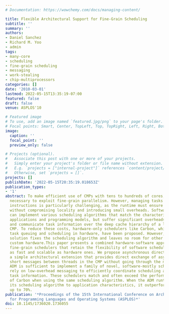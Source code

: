 ```yaml
---
# Documentation: https://wowchemy.com/docs/managing-content/

title: Flexible Architectural Support for Fine-Grain Scheduling
subtitle: ''
summary: ''
authors:
- Daniel Sanchez
- Richard M. Yoo
- admin
tags:
- many-core
- scheduling
- fine-grain scheduling
- messaging
- work-stealing
- chip-multiprocessors
categories: []
date: '2010-03-01'
lastmod: 2022-05-15T13:35:19-07:00
featured: false
draft: false
venue: ASPLOS'10

# Featured image
# To use, add an image named `featured.jpg/png` to your page's folder.
# Focal points: Smart, Center, TopLeft, Top, TopRight, Left, Right, BottomLeft, Bottom, BottomRight.
image:
  caption: ''
  focal_point: ''
  preview_only: false

# Projects (optional).
#   Associate this post with one or more of your projects.
#   Simply enter your project's folder or file name without extension.
#   E.g. `projects = ["internal-project"]` references `content/project/deep-learning/index.md`.
#   Otherwise, set `projects = []`.
projects: []
publishDate: '2022-05-15T20:35:19.018653Z'
publication_types:
- '1'
abstract: To make efficient use of CMPs with tens to hundreds of cores, it is often
  necessary to exploit fine-grain parallelism. However, managing tasks of a few thousand
  instructions is particularly challenging, as the runtime must ensure load balance
  without compromising locality and introducing small overheads. Software-only schedulers
  can implement various scheduling algorithms that match the characteristics of different
  applications and programming models, but suffer significant overheads as they synchronize
  and communicate task information over the deep cache hierarchy of a large-scale
  CMP. To reduce these costs, hardware-only schedulers like Carbon, which implement
  task queuing and scheduling in hardware, have been proposed. However, a hardware-only
  solution fixes the scheduling algorithm and leaves no room for other uses of the
  custom hardware.This paper presents a combined hardware-software approach to build
  fine-grain schedulers that retain the flexibility of software schedulers while being
  as fast and scalable as hardware ones. We propose asynchronous direct messages (ADM),
  a simple architectural extension that provides direct exchange of asynchronous,
  short messages between threads in the CMP without going through the memory hierarchy.
  ADM is sufficient to implement a family of novel, software-mostly schedulers that
  rely on low-overhead messaging to efficiently coordinate scheduling and transfer
  task information. These schedulers match and often exceed the performance and scalability
  of Carbon when using the same scheduling algorithm. When the ADM runtime tailors
  its scheduling algorithm to application characteristics, it outperforms Carbon by
  up to 70%.
publication: '*Proceedings of the 15th International Conference on Architectural Support
  for Programming Languages and Operating Systems (ASPLOS)*'
doi: 10.1145/1736020.1736055
---
```

